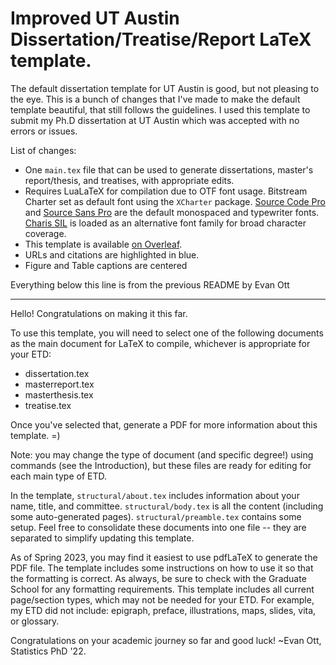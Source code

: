 # Improved UT Austin Dissertation/Treatise/Report LaTeX template.

The default dissertation template for UT Austin is good, but not pleasing to the eye. This is a bunch of changes that I've made to make the default template beautiful, that still follows the guidelines. I used this template to submit my Ph.D dissertation at UT Austin which was accepted with no errors or issues.

List of changes:

- One `main.tex` file that can be used to generate dissertations, master's report/thesis, and treatises, with appropriate edits.
- Requires LuaLaTeX for compilation due to OTF font usage. Bitstream Charter set as default font using the `XCharter` package. [Source Code Pro](https://github.com/adobe-fonts/source-code-pro) and [Source Sans Pro](https://github.com/adobe-fonts/source-sans) are the default monospaced and typewriter fonts. [Charis SIL](https://software.sil.org/charis/download/) is loaded as an alternative font family for broad character coverage.
- This template is available [on Overleaf](https://www.overleaf.com/latex/templates/improved-ut-austin-dissertation-template/nnytycpdspnz).
- URLs and citations are highlighted in blue.
- Figure and Table captions are centered

Everything below this line is from the previous README by Evan Ott

---

Hello! Congratulations on making it this far.

To use this template, you will need to select one of the following documents as the main document for LaTeX to compile, whichever is appropriate for your ETD:

* dissertation.tex
* masterreport.tex
* masterthesis.tex
* treatise.tex

Once you've selected that, generate a PDF for more information about this template. =)

Note: you may change the type of document (and specific degree!) using commands (see the Introduction), but these files are ready for editing for each main type of ETD.

In the template, `structural/about.tex` includes information about your name, title, and committee. `structural/body.tex` is all the content (including some auto-generated pages). `structural/preamble.tex` contains some setup. Feel free to consolidate these documents into one file -- they are separated to simplify updating this template.

As of Spring 2023, you may find it easiest to use pdfLaTeX to generate the PDF file. The template includes some instructions on how to use it so that the formatting is correct. As always, be sure to check with the Graduate School for any formatting requirements. This template includes all current page/section types, which may not be needed for your ETD. For example, my ETD did not include: epigraph, preface, illustrations, maps, slides, vita, or glossary.

Congratulations on your academic journey so far and good luck! ~Evan Ott, Statistics PhD '22.
